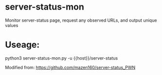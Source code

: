 # server-status-mon
Monitor server-status page, request any observed URLs, and output unique values

# Useage:
python3 server-status-mon.py -u {{host}}/server-status

Modified from: https://github.com/mazen160/server-status_PWN
